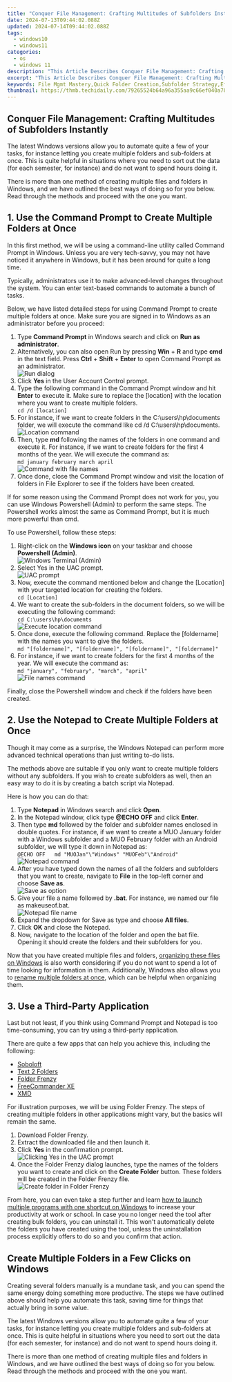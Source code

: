 ```yaml
---
title: "Conquer File Management: Crafting Multitudes of Subfolders Instantly"
date: 2024-07-13T09:44:02.088Z
updated: 2024-07-14T09:44:02.088Z
tags:
  - windows10
  - windows11
categories:
  - os
  - windows 11
description: "This Article Describes Conquer File Management: Crafting Multitudes of Subfolders Instantly"
excerpt: "This Article Describes Conquer File Management: Crafting Multitudes of Subfolders Instantly"
keywords: File Mgmt Mastery,Quick Folder Creation,Subfolder Strategy,Efficient Folder Hunt,Fast Subfldr Crafting,Multifold Organization,Instant Folder Prosperity
thumbnail: https://thmb.techidaily.com/79265524b64a96a355aa9c66ef040a78b4c61cd77b813b963d28880dc313d729.jpg
---
```


## Conquer File Management: Crafting Multitudes of Subfolders Instantly

 The latest Windows versions allow you to automate quite a few of your tasks, for instance letting you create multiple folders and sub-folders at once. This is quite helpful in situations where you need to sort out the data (for each semester, for instance) and do not want to spend hours doing it.

 There is more than one method of creating multiple files and folders in Windows, and we have outlined the best ways of doing so for you below. Read through the methods and proceed with the one you want.

## 1\. Use the Command Prompt to Create Multiple Folders at Once

 In this first method, we will be using a command-line utility called Command Prompt in Windows. Unless you are very tech-savvy, you may not have noticed it anywhere in Windows, but it has been around for quite a long time.

 Typically, administrators use it to make advanced-level changes throughout the system. You can enter text-based commands to automate a bunch of tasks.

 Below, we have listed detailed steps for using Command Prompt to create multiple folders at once. Make sure you are signed in to Windows as an administrator before you proceed:

1. Type **Command Prompt** in Windows search and click on **Run as administrator**.
2. Alternatively, you can also open Run by pressing **Win** \+ **R** and type **cmd** in the text field. Press **Ctrl** \+ **Shift** \+ **Enter** to open Command Prompt as an administrator.  
![Run dialog](https://static1.makeuseofimages.com/wordpress/wp-content/uploads/2021/12/accessing-cmd-through-run-box.jpg)
3. Click **Yes** in the User Account Control prompt.
4. Type the following command in the Command Prompt window and hit **Enter** to execute it. Make sure to replace the \[location\] with the location where you want to create multiple folders.  
`cd /d [location]`
5. For instance, if we want to create folders in the C:\\users\\hp\\documents folder, we will execute the command like cd /d C:\\users\\hp\\documents.  
![Location command](https://static1.makeuseofimages.com/wordpress/wp-content/uploads/2022/05/win11-cd-d-location-1.jpg)
6. Then, type **md** following the names of the folders in one command and execute it. For instance, if we want to create folders for the first 4 months of the year. We will execute the command as:  
`md january february march april`  
![Command with file names](https://static1.makeuseofimages.com/wordpress/wp-content/uploads/2022/05/win11-md-files.jpg)
7. Once done, close the Command Prompt window and visit the location of folders in File Explorer to see if the folders have been created.

 If for some reason using the Command Prompt does not work for you, you can use Windows Powershell (Admin) to perform the same steps. The Powershell works almost the same as Command Prompt, but it is much more powerful than cmd.

 To use Powershell, follow these steps:

1. Right-click on the **Windows icon** on your taskbar and choose **Powershell (Admin)**.  
![Windows Terminal (Admin)](https://static1.makeuseofimages.com/wordpress/wp-content/uploads/2022/03/windows-terminal.jpg)
2. Select Yes in the UAC prompt.  
![UAC prompt](https://static1.makeuseofimages.com/wordpress/wp-content/uploads/2022/05/win11-terminal-uac.jpg)
3. Now, execute the command mentioned below and change the \[Location\] with your targeted location for creating the folders.  
`cd [Location]`
4. We want to create the sub-folders in the document folders, so we will be executing the following command:  
`cd C:\users\hp\documents`  
![Execute location command](https://static1.makeuseofimages.com/wordpress/wp-content/uploads/2022/05/win11-terminal-cd-d-location.jpg)
5. Once done, execute the following command. Replace the \[foldername\] with the names you want to give the folders.  
`md "[foldername]", "[foldername]", "[foldername]", "[foldername]"`
6. For instance, if we want to create folders for the first 4 months of the year. We will execute the command as:  
`md "january", "february", "march", "april"`  
![File names command](https://static1.makeuseofimages.com/wordpress/wp-content/uploads/2022/05/win11-terminal-md-files.jpg)

 Finally, close the Powershell window and check if the folders have been created.

## 2\. Use the Notepad to Create Multiple Folders at Once

 Though it may come as a surprise, the Windows Notepad can perform more advanced technical operations than just writing to-do lists.

 The methods above are suitable if you only want to create multiple folders without any subfolders. If you wish to create subfolders as well, then an easy way to do it is by creating a batch script via Notepad.

 Here is how you can do that:

1. Type **Notepad** in Windows search and click **Open**.
2. In the Notepad window, click type **@ECHO OFF** and click **Enter**.
3. Then type **md** followed by the folder and subfolder names enclosed in double quotes. For instance, if we want to create a MUO January folder with a Windows subfolder and a MUO February folder with an Android subfolder, we will type it down in Notepad as:  
`@ECHO OFF  
md "MUOJan"\"Windows" "MUOFeb"\"Android"`  
![Notepad command](https://static1.makeuseofimages.com/wordpress/wp-content/uploads/2022/05/win11-notepad-command.jpg)
4. After you have typed down the names of all the folders and subfolders that you want to create, navigate to **File** in the top-left corner and choose **Save as**.  
![Save as option](https://static1.makeuseofimages.com/wordpress/wp-content/uploads/2022/05/notepad-save-as.jpg)
5. Give your file a name followed by **.bat**. For instance, we named our file as makeuseof.bat.  
![Notepad file name](https://static1.makeuseofimages.com/wordpress/wp-content/uploads/2022/05/notepad-file-name.jpg)
6. Expand the dropdown for Save as type and choose **All files**.
7. Click **OK** and close the Notepad.
8. Now, navigate to the location of the folder and open the bat file. Opening it should create the folders and their subfolders for you.

 Now that you have created multiple files and folders, [organizing these files on Windows](https://www.makeuseof.com/tag/automatically-organize-files-windows/) is also worth considering if you do not want to spend a lot of time looking for information in them. Additionally, Windows also allows you to [rename multiple folders at once](https://www.makeuseof.com/cool-folder-tips-windows/), which can be helpful when organizing them.

## 3\. Use a Third-Party Application

 Last but not least, if you think using Command Prompt and Notepad is too time-consuming, you can try using a third-party application.

 There are quite a few apps that can help you achieve this, including the following:

* [Soboloft](https://www.sobolsoft.com/file-management.htm)
* [Text 2 Folders](https://www.softpedia.com/get/System/File-Management/Text-2-Folders.shtml)
* [Folder Frenzy](https://www.softpedia.com/get/System/File-Management/Folder-Frenzy.shtml)
* [FreeCommander XE](https://freecommander.com/en/summary/)
* [XMD](https://www.softpedia.com/get/System/File-Management/XMD.shtml)

 For illustration purposes, we will be using Folder Frenzy. The steps of creating multiple folders in other applications might vary, but the basics will remain the same.

1. Download Folder Frenzy.
2. Extract the downloaded file and then launch it.
3. Click **Yes** in the confirmation prompt.  
![Clicking Yes in the UAC prompt](https://static1.makeuseofimages.com/wordpress/wp-content/uploads/2022/05/folder-frenzy-agreement.jpg)
4. Once the Folder Frenzy dialog launches, type the names of the folders you want to create and click on the **Create Folder** button. These folders will be created in the Folder Frenzy file.  
![Create folder in Folder Frenzy](https://static1.makeuseofimages.com/wordpress/wp-content/uploads/2022/05/folder-frenzy-create-folder.jpg)

 From here, you can even take a step further and learn [how to launch multiple programs with one shortcut on Windows](https://www.makeuseof.com/tag/launch-multiple-programs-single-shortcut-using-batch-file/) to increase your productivity at work or school. In case you no longer need the tool after creating bulk folders, you can uninstall it. This won't automatically delete the folders you have created using the tool, unless the uninstallation process explicitly offers to do so and you confirm that action.

## Create Multiple Folders in a Few Clicks on Windows

 Creating several folders manually is a mundane task, and you can spend the same energy doing something more productive. The steps we have outlined above should help you automate this task, saving time for things that actually bring in some value.

 The latest Windows versions allow you to automate quite a few of your tasks, for instance letting you create multiple folders and sub-folders at once. This is quite helpful in situations where you need to sort out the data (for each semester, for instance) and do not want to spend hours doing it.

 There is more than one method of creating multiple files and folders in Windows, and we have outlined the best ways of doing so for you below. Read through the methods and proceed with the one you want.



<ins class="adsbygoogle"
      style="display:block"
      data-ad-client="ca-pub-7571918770474297"
      data-ad-slot="8358498916"
      data-ad-format="auto"
      data-full-width-responsive="true"></ins>

